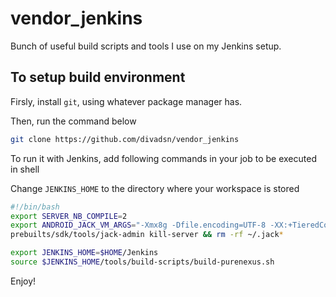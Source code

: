 # vendor_jenkins
Bunch of useful build scripts and tools I use on my Jenkins setup.

## To setup build environment

Firsly, install `git`, using whatever package manager has.

Then, run the command below

```bash
git clone https://github.com/divadsn/vendor_jenkins
```

To run it with Jenkins, add following commands in your job to be executed in shell

Change `JENKINS_HOME` to the directory where your workspace is stored

```bash
#!/bin/bash
export SERVER_NB_COMPILE=2
export ANDROID_JACK_VM_ARGS="-Xmx8g -Dfile.encoding=UTF-8 -XX:+TieredCompilation"
prebuilts/sdk/tools/jack-admin kill-server && rm -rf ~/.jack*

export JENKINS_HOME=$HOME/Jenkins
source $JENKINS_HOME/tools/build-scripts/build-purenexus.sh
```

Enjoy!
